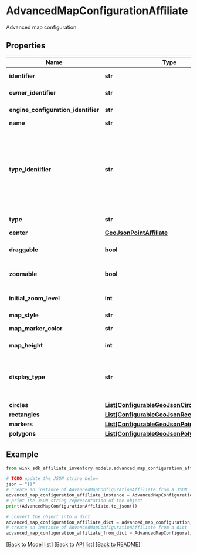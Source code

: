 # AdvancedMapConfigurationAffiliate

Advanced map configuration

## Properties

Name | Type | Description | Notes
------------ | ------------- | ------------- | -------------
**identifier** | **str** | Unique map identifier | 
**owner_identifier** | **str** | Map owner identifier | 
**engine_configuration_identifier** | **str** | Customization identifier | 
**name** | **str** | Name of map | 
**type_identifier** | **str** | Inventory type identifier. Either a single channel blocking identifier, a list identifier or a dynamic search identifier. | 
**type** | **str** | Type of blocking | 
**center** | [**GeoJsonPointAffiliate**](GeoJsonPointAffiliate.md) |  | 
**draggable** | **bool** | User can move around / pan the map | [default to True]
**zoomable** | **bool** | User can zoom in/out of the map | [default to True]
**initial_zoom_level** | **int** | Valid Google maps zoom level | 
**map_style** | **str** | Map style | 
**map_marker_color** | **str** | Map marker color | 
**map_height** | **int** | Map height in pixels | 
**display_type** | **str** | Indicate which initial values to display first on the front-facing card | [default to 'NATIVE']
**circles** | [**List[ConfigurableGeoJsonCircleAffiliate]**](ConfigurableGeoJsonCircleAffiliate.md) |  | [optional] 
**rectangles** | [**List[ConfigurableGeoJsonRectangleAffiliate]**](ConfigurableGeoJsonRectangleAffiliate.md) |  | [optional] 
**markers** | [**List[ConfigurableGeoJsonPointAffiliate]**](ConfigurableGeoJsonPointAffiliate.md) |  | [optional] 
**polygons** | [**List[ConfigurableGeoJsonPolygonAffiliate]**](ConfigurableGeoJsonPolygonAffiliate.md) |  | [optional] 

## Example

```python
from wink_sdk_affiliate_inventory.models.advanced_map_configuration_affiliate import AdvancedMapConfigurationAffiliate

# TODO update the JSON string below
json = "{}"
# create an instance of AdvancedMapConfigurationAffiliate from a JSON string
advanced_map_configuration_affiliate_instance = AdvancedMapConfigurationAffiliate.from_json(json)
# print the JSON string representation of the object
print(AdvancedMapConfigurationAffiliate.to_json())

# convert the object into a dict
advanced_map_configuration_affiliate_dict = advanced_map_configuration_affiliate_instance.to_dict()
# create an instance of AdvancedMapConfigurationAffiliate from a dict
advanced_map_configuration_affiliate_from_dict = AdvancedMapConfigurationAffiliate.from_dict(advanced_map_configuration_affiliate_dict)
```
[[Back to Model list]](../README.md#documentation-for-models) [[Back to API list]](../README.md#documentation-for-api-endpoints) [[Back to README]](../README.md)


